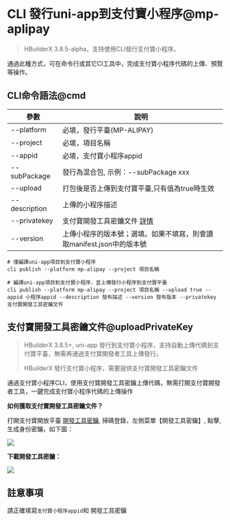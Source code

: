 # CLI 發行uni-app到支付寶小程序@mp-aplipay

> HBuilderX 3.8.5-alpha，支持使用CLI發行支付寶小程序。

通過此種方式，可在命令行或其它CI工具中，完成支付寶小程序代碼的上傳、預覽等操作。

## CLI命令語法@cmd

|參數			|說明																	|
|--				|--																		|
|--platform		|必填，發行平臺(MP-ALIPAY)												|
|--project		|必填，項目名稱															|
|--appid		|必填，支付寶小程序appid													|
|--subPackage	|發行為混合包, 示例：--subPackage xxx									|
|--upload		|打包後是否上傳到支付寶平臺,只有值為true時生效							|
|--description	|上傳的小程序描述														|
|--privatekey	|支付寶開發工具密鑰文件 [詳情](#uploadPrivateKey)							|
|--version		|上傳小程序的版本號；選填。如果不填寫，則會讀取manifest.json中的版本號	|


```shell
# 僅編譯uni-app項目到支付寶小程序
cli publish --platform mp-alipay --project 項目名稱

# 編譯uni-app項目到支付寶小程序，並上傳發行小程序到支付寶平臺
cli publish --platform mp-alipay --project 項目名稱 --upload true --appid 小程序appid --description 發布描述 --version 發布版本 --privatekey 支付寶開發工具密鑰文件

```


## 支付寶開發工具密鑰文件@uploadPrivateKey

> HBuilderX 3.8.5+, uni-app 發行到支付寶小程序，支持自動上傳代碼到支付寶平臺，無需再通過支付寶開發者工具上傳發行。
>
> HBuilderX 發行支付寶小程序，需要提供支付寶開發工具密鑰文件

通過支付寶小程序CLI，使用支付寶開發工具密鑰上傳代碼，無需打開支付寶開發者工具，一鍵完成支付寶小程序代碼的上傳操作

**如何獲取支付寶開發工具密鑰文件？**

打開支付寶開放平臺 [開發工具密鑰](https://open.alipay.com/develop/manage/tool-key), 掃碼登錄，左側菜單【開發工具密鑰】, 點擊,生成身份密鑰，如下圖：

<img src="/static/snapshots/cli/aplipay-createPrivateKey.png" class="hd-img" />

**下載開發工具密鑰：**

<img src="/static/snapshots/cli/aplipay-downloadkeyFile.png" class="hd-img"/>

## 註意事項

請正確填寫`支付寶小程序appid`和 開發工具密鑰
